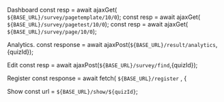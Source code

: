 
Dashboard
const resp = await ajaxGet( `${BASE_URL}/survey/pagetemplate/10/0`);
const resp = await ajaxGet( `${BASE_URL}/survey/pagetest/10/0`);
const resp = await ajaxGet( `${BASE_URL}/survey/page/10/0`);

Analytics.
const response = await ajaxPost(`${BASE_URL}/result/analytics`,{quizId});

Edit
const resp = await ajaxPost(`${BASE_URL}/survey/find`,{quizId});

Register
  const response = await fetch( `${BASE_URL}/register` , {

Show
 const url = `${BASE_URL}/show/${quizId}`;  